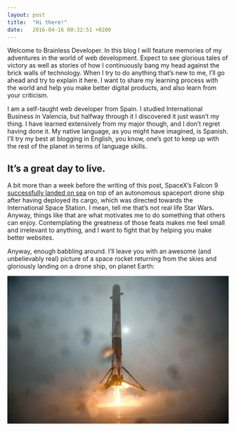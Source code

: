 ```yaml
---
layout: post
title:  "Hi there!"
date:   2016-04-16 00:32:51 +0200
---
```


Welcome to Brainless Developer. In this blog I will feature memories of my adventures in the world of web development. Expect to see glorious tales of victory as well as stories of how I continuously bang my head against the brick walls of technology. When I try to do anything that’s new to me, I’ll go ahead and try to explain it here. I want to share my learning process with the world and help you make better digital products, and also learn from your criticism.

I am a self-taught web developer from Spain. I studied International Business in Valencia, but halfway through it I discovered it just wasn’t my thing. I have learned extensively from my major though, and I don’t regret having done it. My native language, as you might have imagined, is Spanish. I’ll try my best at blogging in English, you know, one’s got to keep up with the rest of the planet in terms of language skills.

## It’s a great day to live.

A bit more than a week before the writing of this post, SpaceX’s Falcon 9 [successfully landed on sea](http://news.discovery.com/space/private-spaceflight/spacex-falcon-9-rocket-nails-ocean-landing-160408.htm) on top of an autonomous spaceport drone ship after having deployed its cargo, which was directed towards the International Space Station. I mean, tell me that’s not real life Star Wars. Anyway, things like that are what motivates me to do something that others can enjoy. Contemplating the greatness of those feats makes me feel small and irrelevant to anything, and I want to fight that by helping you make better websites.

Anyway, enough babbling around. I’ll leave you with an awesome (and unbelievably real) picture of a space rocket returning from the skies and gloriously landing on a drone ship, on planet Earth:

<div class='post-image'>
  <img src='/img/hello/falcon.jpg' alt='Falcon 9 Drone Ship Landing' />
</div>
